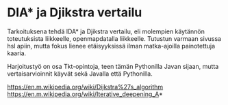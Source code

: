 # DIA* ja Djikstra vertailu 
Tarkoituksena tehdä IDA* ja Djikstra vertailu, eli molempien käytännön toteutuksista liikkeelle, openmapdatalla liikkeelle. Tutustun varmaan sivussa hsl apiin, mutta fokus lienee etäisyyksissä ilman matka-ajoilla painotettuja kaaria.

Harjoitustyö on osa Tkt-opintoja, teen tämän Pythonilla Javan sijaan, mutta vertaisarvioinnit käyvät sekä Javalla että Pythonilla. 

https://en.m.wikipedia.org/wiki/Dijkstra%27s_algorithm
https://en.m.wikipedia.org/wiki/Iterative_deepening_A*
